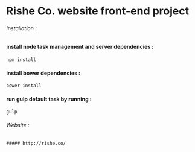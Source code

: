 # Rishe Co. website front-end project

###### Installation :

#### install node task management and server dependencies :
```
npm install
```

#### install bower dependencies :
```
bower install
```

#### run gulp default task by running :
``` 
gulp 
```


###### Website :
```
##### http://rishe.co/ 
```